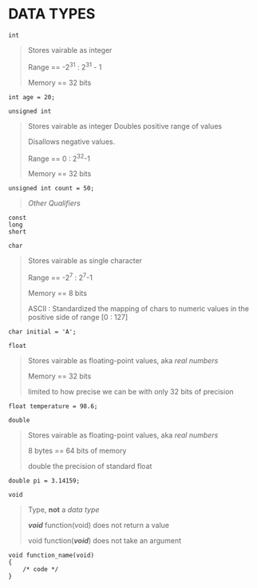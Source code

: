 # DATA TYPES

``int``
>Stores vairable as integer
>
>Range ==  -2<sup>31</sup> : 2<sup>31</sup> - 1
>
>Memory == 32 bits

    int age = 20;

``unsigned int``
>Stores vairable as integer
>Doubles positive range of values
>
>Disallows negative  values.
>
>Range == 0 : 2<sup>32</sup>-1
>
>Memory == 32 bits

    unsigned int count = 50;

>*Other Qualifiers*

    const
    long
    short


``char``
>Stores vairable as single character
>
>Range == -2<sup>7</sup> :  2<sup>7</sup>-1
>
>Memory == 8 bits
>
>ASCII : Standardized the mapping of chars to numeric values in the positive side of range [0 : 127]

    char initial = 'A';

``float``
>Stores vairable as floating-point values, aka *real numbers*
>
>Memory == 32 bits
>
>limited to how precise we can be with only 32 bits of precision

    float temperature = 98.6;

``double``
>Stores vairable as floating-point values, aka *real numbers*
>
>8 bytes == 64 bits of memory
>
>double the precision of standard float

    double pi = 3.14159;

``void``
>Type, **not** a *data type*
>
>***void*** function(void) does not return a value
>
>void function(***void***) does not take an argument

    void function_name(void)
    {
        /* code */
    }



